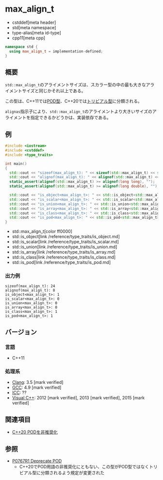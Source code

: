 # max_align_t
* cstddef[meta header]
* std[meta namespace]
* type-alias[meta id-type]
* cpp11[meta cpp]

```cpp
namespace std {
  using max_align_t = implementation-defined;
}
```

## 概要
`std::max_align_t`のアライメントサイズは、スカラー型の中の最も大きなアライメントサイズと同じかそれ以上である。

この型は、C++11では[POD型](/reference/type_traits/is_pod.md)、C++20では[トリビアル型](/reference/type_traits/is_trivial.md)に分類される。

`alignas`指示子により、`std::max_align_t`のアライメントより大きいサイズのアライメントを指定できるかどうかは、実装依存である。


## 例
```cpp example
#include <iostream>
#include <cstddef>
#include <type_traits>

int main()
{
  std::cout << "sizeof(max_align_t): " << sizeof(std::max_align_t) << std::endl;
  std::cout << "alignof(max_align_t): " << alignof(std::max_align_t) << std::endl;
  static_assert(alignof(std::max_align_t) >= alignof(long long), "");
  static_assert(alignof(std::max_align_t) >= alignof(long double), "");

  std::cout << "is_object<max_align_t>: " << std::is_object<std::max_align_t>::value << std::endl;
  std::cout << "is_scalar<max_align_t>: " << std::is_scalar<std::max_align_t>::value << std::endl;
  std::cout << "is_union<max_align_t>: " << std::is_union<std::max_align_t>::value << std::endl;
  std::cout << "is_array<max_align_t>: " << std::is_array<std::max_align_t>::value << std::endl;
  std::cout << "is_class<max_align_t>: " << std::is_class<std::max_align_t>::value << std::endl;
  std::cout << "is_pod<max_align_t>: " << std::is_pod<std::max_align_t>::value << std::endl;
}
```
* std::max_align_t[color ff0000]
* std::is_object[link /reference/type_traits/is_object.md]
* std::is_scalar[link /reference/type_traits/is_scalar.md]
* std::is_union[link /reference/type_traits/is_union.md]
* std::is_array[link /reference/type_traits/is_array.md]
* std::is_class[link /reference/type_traits/is_class.md]
* std::is_pod[link /reference/type_traits/is_pod.md]

### 出力例
```
sizeof(max_align_t): 24
alignof(max_align_t): 8
is_object<max_align_t>: 1
is_scalar<max_align_t>: 0
is_union<max_align_t>: 0
is_array<max_align_t>: 0
is_class<max_align_t>: 1
is_pod<max_align_t>: 1
```


## バージョン
### 言語
- C++11

### 処理系
- [Clang](/implementation.md#clang): 3.5 [mark verified]
- [GCC](/implementation.md#gcc): 4.9 [mark verified]
- [ICC](/implementation.md#icc): ??
- [Visual C++](/implementation.md#visual_cpp): 2012 [mark verified], 2013 [mark verified], 2015 [mark verified]


## 関連項目
- [C++20 PODを非推奨化](/lang/cpp20/deprecate_pod.md)


## 参照
- [P0767R1 Deprecate POD](http://www.open-std.org/jtc1/sc22/wg21/docs/papers/2017/p0767r1.html)
    - C++20でPOD用語の非推奨化にともない、この型がPOD型ではなくトリビアル型に分類されるよう規定が変更された
